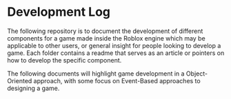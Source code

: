 <h1> Development Log </h1>

The following repository is to document the development of different components for a game made inside the Roblox engine which may be applicable to other users, or general insight for people looking to develop a game. Each folder contains a readme that serves as an article or pointers on how to develop the specific component.

The following documents will highlight game development in a Object-Oriented approach, with some focus on Event-Based approaches to designing a game.
